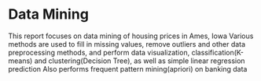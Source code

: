 # Data Mining
This report focuses on data mining of housing prices in Ames, Iowa
Various methods are used to fill in missing values, remove outliers and other data preprocessing methods, and perform data visualization, classification(K-means) and clustering(Decision Tree), as well as simple linear regression prediction
Also performs frequent pattern mining(apriori) on banking data
